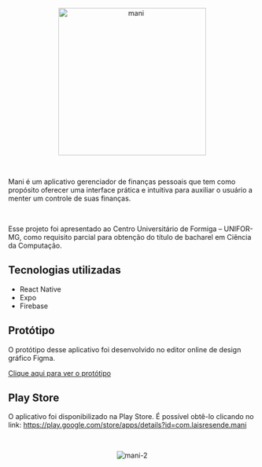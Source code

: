 
<p align="center">
  <img width="300" alt="mani" src="https://user-images.githubusercontent.com/63600570/146942212-17742910-abf4-4182-9eeb-c3cded0acc2f.png">
</p>

<br>

Mani é um aplicativo gerenciador de finanças pessoais que tem como propósito oferecer uma interface prática e intuitiva para auxiliar o usuário a menter um controle de suas finanças.

<br>

Esse projeto foi apresentado ao Centro Universitário de Formiga –
UNIFOR-MG, como requisito parcial para obtenção do título de
bacharel em Ciência da Computação.

## Tecnologias utilizadas

* React Native
* Expo
* Firebase

## Protótipo

O protótipo desse aplicativo foi desenvolvido no editor online de design gráfico Figma.

[Clique aqui para ver o protótipo](https://www.figma.com/file/8U4XruuRrSCnwUJcqNJEJ3/TCC?node-id=0%3A1)

## Play Store

O aplicativo foi disponibilizado na Play Store. É possível obtê-lo clicando no link: https://play.google.com/store/apps/details?id=com.laisresende.mani

<br>

<p align="center">
  <img alt="mani-2 " src="https://user-images.githubusercontent.com/63600570/146945552-4dbcc848-646f-4659-a4a7-f991d8a49b40.png">
</p>
